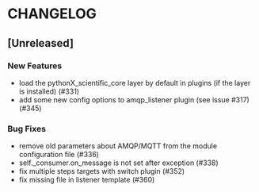 # CHANGELOG

## [Unreleased]

### New Features

- load the pythonX_scientific_core layer by default in plugins (if the layer is installed) (#331)
- add some new config options to amqp_listener plugin (see issue #317) (#345)

### Bug Fixes

- remove old parameters about AMQP/MQTT from the module configuration file (#336)
- self._consumer.on_message is not set after exception (#338)
- fix multiple steps targets with switch plugin (#352)
- fix missing file in listener template (#360)


